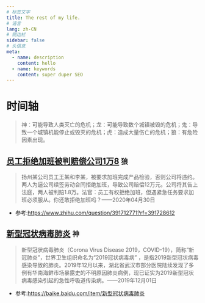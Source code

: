 ```yaml
---
# 标签文字
title: The rest of my life.
# 语言
lang: zh-CN
# 侧边栏
sidebar: false
# 头信息
meta:
  - name: description
    content: hello
  - name: keywords
    content: super duper SEO
---
```


# 时间轴
> 神：可能导致人类灭亡的危机；龙：可能导致数个城镇被毁的危机；鬼：导致一个城镇机能停止或毁灭的危机；虎：造成大量伤亡的危机；狼：有危险因素出现。

## [员工拒绝加班被判赔偿公司1万8](/all/员工拒绝加班被判赔偿公司1万8/)  `狼` 
> 扬州某公司员工王某和李某，被要求加班完成产品检验，否则公司将违约。两人为逼公司续签劳动合同拒绝加班，导致公司赔偿12万元。公司将其告上法庭，两人被判赔1.8万。法官：员工有权拒绝加班，但遇紧急任务要求加班必须服从。你还敢拒绝加班吗？——2020年04月30日
- 参考:https://www.zhihu.com/question/391712771?rf=391728612

## [新型冠状病毒肺炎](/all/新型冠状病毒肺炎/)  `神` 
> 新型冠状病毒肺炎（Corona Virus Disease 2019，COVID-19），简称“新冠肺炎”，世界卫生组织命名为“2019冠状病毒病” ，是指2019新型冠状病毒感染导致的肺炎。2019年12月以来，湖北省武汉市部分医院陆续发现了多例有华南海鲜市场暴露史的不明原因肺炎病例，现已证实为2019新型冠状病毒感染引起的急性呼吸道传染病。——2019年12月01日
- 参考:https://baike.baidu.com/item/新型冠状病毒肺炎 